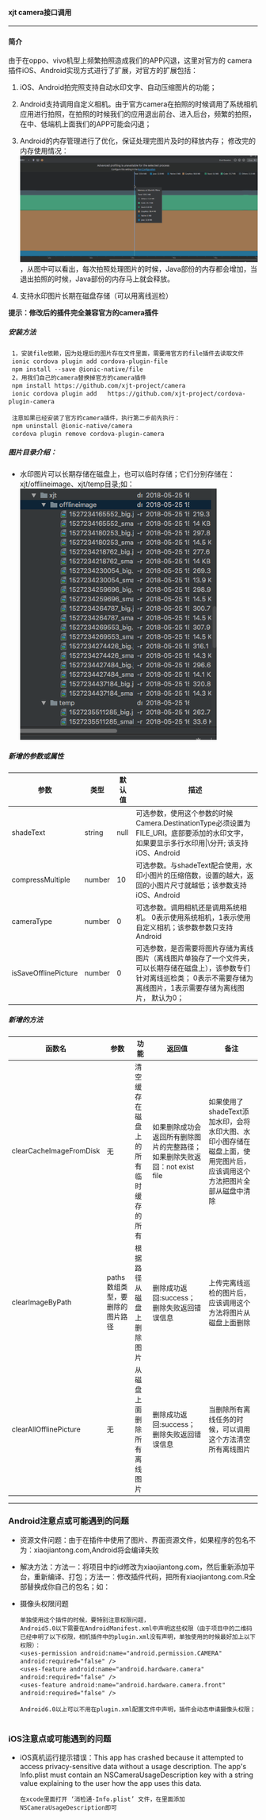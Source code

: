 

#### xjt camera接口调用	
----
#### 简介

由于在oppo、vivo机型上频繁拍照造成我们的APP闪退，这里对官方的
camera插件iOS、Android实现方式进行了扩展，对官方的扩展包括：

1. iOS、Android拍完照支持自动水印文字、自动压缩图片的功能；
2. Android支持调用自定义相机。由于官方camera在拍照的时候调用了系统相机应用进行拍照，在拍照的时候我们的应用退出前台、进入后台，频繁的拍照，在中、低端机上面我们的APP可能会闪退；
3. Android的内存管理进行了优化，保证处理完图片及时的释放内存；
   修改完的内存使用情况： ![](https://github.com/xjt-project/image/blob/master/camearMemAfter.gif)，从图中可以看出，每次拍照处理图片的时候，Java部份的内存都会增加，当退出拍照的时候，Java部份的内存马上就会释放。

1. 支持水印图片长期在磁盘存储（可以用离线巡检） 
   
**提示：修改后的插件完全兼容官方的camera插件**

##### 安装方法
	
````
 1，安装file依赖，因为处理后的图片存在文件里面，需要用官方的file插件去读取文件
 ionic cordova plugin add cordova-plugin-file
 npm install --save @ionic-native/file
 2，用我们自己的camera替换掉官方的camera插件
 npm install https://github.com/xjt-project/camera
 ionic cordova plugin add	https://github.com/xjt-project/cordova-plugin-camera
 
 注意如果已经安装了官方的camera插件，执行第二步前先执行：
 npm uninstall @ionic-native/camera
 cordova plugin remove cordova-plugin-camera
````

##### 图片目录介绍：
* 水印图片可以长期存储在磁盘上，也可以临时存储；它们分别存储在：xjt/offlineimage、xjt/temp目录;如：![](https://github.com/xjt-project/image/blob/master/androidImgPath.png)


##### 新增的参数或属性
| 参数 | 类型 | 默认值 | 描述 |
| --- | --- | --- | --- |
| shadeText | string | null | 可选参数，使用这个参数的时候Camera.DestinationType必须设置为FILE_URI。底部要添加的水印文字，如果要显示多行水印用\|\分开; 该支持iOS、Android |
| compressMultiple | number | 10 | 可选参数。与shadeText配合使用，水印小图片的压缩倍数，设置的越大，返回的小图片尺寸就越低；该参数支持iOS、Android|
| cameraType | number | 0 | 可选参数。调用相机还是调用系统相机。 0表示使用系统相机，1表示使用自定义相机；该参数参数只支持Android|
| isSaveOfflinePicture| number | 0 | 可选参数，是否需要将图片存储为离线图片（离线图片单独存了一个文件夹，可以长期存储在磁盘上），该参数专们针对离线巡检类； 0表示不需要存储为离线图片，1表示需要存储为离线图片， 默认为0；

##### 新增的方法
| 函数名 | 参数 | 功能 | 返回值 | 备注 | 
| --- | --- | --- | --- | --- |
| clearCacheImageFromDisk | 无 | 清空缓存在磁盘上的所有临时缓存的所有 | 如果删除成功会返回所有删除图片的完整路径；如果删除失败返回：not exist file| 如果使用了shadeText添加水印，会将水印大图、水印小图存储在磁盘上面，使用完图片后，应该调用这个方法把图片全部从磁盘中清除 |
| clearImageByPath| paths 数组类型，要删除的图片路径 | 根据路径从磁盘上删除图片 | 删除成功返回:success；删除失败返回错误信息| 上传完离线巡检的图片后，应该调用这个方法将图片从磁盘上面删除 |
| clearAllOfflinePicture| 无 | 从磁盘上面删除所有离线图片 | 删除成功返回:success；删除失败返回错误信息| 当删除所有离线任务的时候，可以调用这个方法清空所有离线图片 |

------

### Android注意点或可能遇到的问题

* 资源文件问题：由于在插件中使用了图片、界面资源文件，如果程序的包名不为：xiaojiantong.com,Android将会编译失败

* 	解决方法：方法一：将项目中的id修改为xiaojiantong.com，然后重新添加平台，重新编译、打包；方法一：修改插件代码，把所有xiaojiantong.com.R全部替换成你自己的包名；如：[](https://github.com/xjt-project/image/blob/master/editPkg.png)
	

* 摄像头权限问题
	
	````
	单独使用这个插件的时候，要特别注意权限问题，
	Android5.0以下需要在AndroidManifest.xml中声明这些权限（由于项目中的二维码已经申明了以下权限，相机插件中的plugin.xml没有声明，单独使用的时候最好加上以下权限）：
   <uses-permission android:name="android.permission.CAMERA" android:required="false" />
   <uses-feature android:name="android.hardware.camera" android:required="false" />
   <uses-feature android:name="android.hardware.camera.front" android:required="false" />
        
   Android6.0以上可以不用在plugin.xml配置文件中声明，插件会动态申请摄像头权限；
        
	````

### iOS注意点或可能遇到的问题

* iOS真机运行提示错误：This app has crashed because it attempted to access privacy-sensitive data without a usage description.  The app's Info.plist must contain an NSCameraUsageDescription key with a string value explaining to the user how the app uses this data.

	````
	在xcode里面打开 ‘消检通-Info.plist’ 文件，在里面添加NSCameraUsageDescription即可
	````